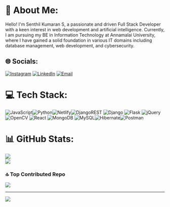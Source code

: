 # 💫 About Me:
Hello! I'm Senthil Kumaran S, a passionate and driven Full Stack Developer with a keen interest in web development and artificial intelligence. Currently, I am pursuing my BE in Information Technology at Annamalai University, where I have gained a solid foundation in various IT domains including database management, web development, and cybersecurity.


## 🌐 Socials:
[![Instagram](https://img.shields.io/badge/Instagram-%23E4405F.svg?logo=Instagram&logoColor=white)](https://instagram.com/senthilsk10) [![LinkedIn](https://img.shields.io/badge/LinkedIn-%230077B5.svg?logo=linkedin&logoColor=white)](https://linkedin.com/in/senthil-kumaran-789355238/) 
[![Email](https://img.shields.io/badge/Email-D14836.svg?logo=gmail&logoColor=white)](mailto:senthilkumaran1803@gmail.com)

# 💻 Tech Stack:
![JavaScript](https://img.shields.io/badge/javascript-%23323330.svg?style=flat&logo=javascript&logoColor=%23F7DF1E)![Python](https://img.shields.io/badge/python-3670A0?style=flat&logo=python&logoColor=ffdd54)![Netlify](https://img.shields.io/badge/netlify-%23000000.svg?style=flat&logo=netlify&logoColor=#00C7B7)![DjangoREST](https://img.shields.io/badge/DJANGO-REST-ff1709?style=flat&logo=django&logoColor=white&color=ff1709&labelColor=gray) ![Django](https://img.shields.io/badge/django-%23092E20.svg?style=flat&logo=django&logoColor=white) ![Flask](https://img.shields.io/badge/flask-%23000.svg?style=flat&logo=flask&logoColor=white) ![jQuery](https://img.shields.io/badge/jquery-%230769AD.svg?style=flat&logo=jquery&logoColor=white) ![OpenCV](https://img.shields.io/badge/opencv-%23white.svg?style=flat&logo=opencv&logoColor=white) ![React](https://img.shields.io/badge/react-%2320232a.svg?style=flat&logo=react&logoColor=%2361DAFB) ![MongoDB](https://img.shields.io/badge/MongoDB-%234ea94b.svg?style=flat&logo=mongodb&logoColor=white) ![MySQL](https://img.shields.io/badge/mysql-4479A1.svg?style=flat&logo=mysql&logoColor=white)![Hibernate](https://img.shields.io/badge/Hibernate-59666C?style=flat&logo=Hibernate&logoColor=white)![Postman](https://img.shields.io/badge/Postman-FF6C37?style=flat&logo=postman&logoColor=white)
# 📊 GitHub Stats:
![](https://github-readme-streak-stats.herokuapp.com/?user=Senthilsk10&theme=tokyonight&hide_border=false)<br/>
![](https://github-readme-stats.vercel.app/api/top-langs/?username=Senthilsk10&theme=tokyonight&hide_border=false&include_all_commits=true&count_private=true&layout=compact)

### 🔝 Top Contributed Repo
![](https://github-contributor-stats.vercel.app/api?username=Senthilsk10&limit=5&theme=dark&combine_all_yearly_contributions=true)

---
[![](https://visitcount.itsvg.in/api?id=Senthilsk10&icon=6&color=1)](https://visitcount.itsvg.in)

<!-- Proudly created with GPRM ( https://gprm.itsvg.in ) -->
